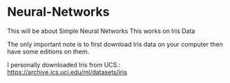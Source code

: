 # Neural-Networks
This will be about Simple Neural Networks
This works on Iris Data

The only important note is to first download Iris data on your computer then have some editions on them.

I personally downloaded Iris from UCS.: https://archive.ics.uci.edu/ml/datasets/iris
